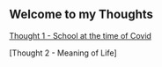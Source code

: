 ## Welcome to my Thoughts

[Thought 1 - School at the time of Covid](https://github.com/giacomotampella/Thoughts/school_covid.md)

[Thought 2 - Meaning of Life]
